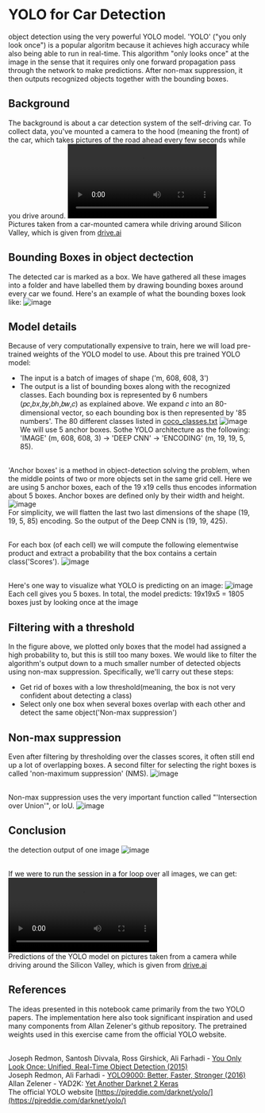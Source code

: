 YOLO for Car Detection
===============
object detection using the very powerful YOLO model. 'YOLO' ("you only look once") is a popular algoritm because it achieves high accuracy while also being able to run in real-time. This algorithm "only looks once" at the image in the sense that it requires only one forward propagation pass through the network to make predictions. After non-max suppression, it then outputs recognized objects together with the bounding boxes. 

## Background
The background is about a car detection system of the self-driving car. To collect data, you've mounted a camera to the hood (meaning the front) of the car, which takes pictures of the road ahead every few seconds while you drive around.
![video](/git_images/road_video_compressed2.mp4)
<br>Pictures taken from a car-mounted camera while driving around Silicon Valley, which is given from [drive.ai](https://www.drive.ai/)

## Bounding Boxes in object dectection

The detected car is marked as a box. We have gathered all these images into a folder and have labelled them by drawing bounding boxes around every car we found. Here's an example of what the bounding boxes look like:
![image](/git_images/box_label.png)

## Model details
Because of very computationally expensive to train, here we will load pre-trained weights of the YOLO model to use. About this pre trained YOLO model:
* The input is a batch of images of shape ('m, 608, 608, 3')
* The output is a list of bounding boxes along with the recognized classes. Each bounding box is represented by 6 numbers  (𝑝𝑐,𝑏𝑥,𝑏𝑦,𝑏ℎ,𝑏𝑤,𝑐)  as explained above. We expand  𝑐  into an 80-dimensional vector, so each bounding box is then represented by '85 numbers'. The 80 different classes listed in [coco_classes.txt](/model_data/coco_classes.txt)
![image](/git_images/architecture.png)
<br>We will use 5 anchor boxes. Sothe YOLO architecture as the following: 
<br>'IMAGE' (m, 608, 608, 3) -> 'DEEP CNN' -> 'ENCODING' (m, 19, 19, 5, 85).


<br>'Anchor boxes' is a method in object-detection solving the problem, when the middle points of two or more objects set in the same grid cell. Here we are using 5 anchor boxes, each of the 19 x19 cells thus encodes information about 5 boxes. Anchor boxes are defined only by their width and height.
![image](/git_images/flatten.png)
<br>For simplicity, we will flatten the last two last dimensions of the shape (19, 19, 5, 85) encoding. So the output of the Deep CNN is (19, 19, 425).


<br>For each box (of each cell) we will compute the following elementwise product and extract a probability that the box contains a certain class('Scores').
![image](/git_images/probability_extraction.png)


<br>Here's one way to visualize what YOLO is predicting on an image:
![image](/git_images/anchor_map.png)
<br>Each cell gives you 5 boxes. In total, the model predicts: 19x19x5 = 1805 boxes just by looking once at the image


## Filtering with a threshold
In the figure above, we plotted only boxes that the model had assigned a high probability to, but this is still too many boxes. We would like to filter the algorithm's output down to a much smaller number of detected objects using non-max suppression. Specifically, we'll carry out these steps:

* Get rid of boxes with a low threshold(meaning, the box is not very confident about detecting a class)
* Select only one box when several boxes overlap with each other and detect the same object('Non-max suppression')

## Non-max suppression
Even after filtering by thresholding over the classes scores, it often still end up a lot of overlapping boxes. A second filter for selecting the right boxes is called 'non-maximum suppression' (NMS).
![image](/git_images/non-max-suppression.png)

<br>Non-max suppression uses the very important function called "'Intersection over Union'", or IoU.
![image](/git_images/iou.png)

## Conclusion

the detection output of one image
![image](/out/test.jpg)

<br>If we were to run the session in a for loop over all images, we can get:
![image](/git_images/pred_video_compressed2.mp4)
<br>Predictions of the YOLO model on pictures taken from a camera while driving around the Silicon Valley, which is given from [drive.ai](https://www.drive.ai/)

## References 
The ideas presented in this notebook came primarily from the two YOLO papers. The implementation here also took significant inspiration and used many components from Allan Zelener's github repository. The pretrained weights used in this exercise came from the official YOLO website.

<br>Joseph Redmon, Santosh Divvala, Ross Girshick, Ali Farhadi - [You Only Look Once: Unified, Real-Time Object Detection (2015)](https://arxiv.org/abs/1506.02640)
<br>Joseph Redmon, Ali Farhadi - [YOLO9000: Better, Faster, Stronger (2016)](https://arxiv.org/abs/1612.08242)
<br>Allan Zelener - YAD2K: [Yet Another Darknet 2 Keras](https://github.com/allanzelener/YAD2K)
<br>The official YOLO website [https://pjreddie.com/darknet/yolo/](https://pjreddie.com/darknet/yolo/)
